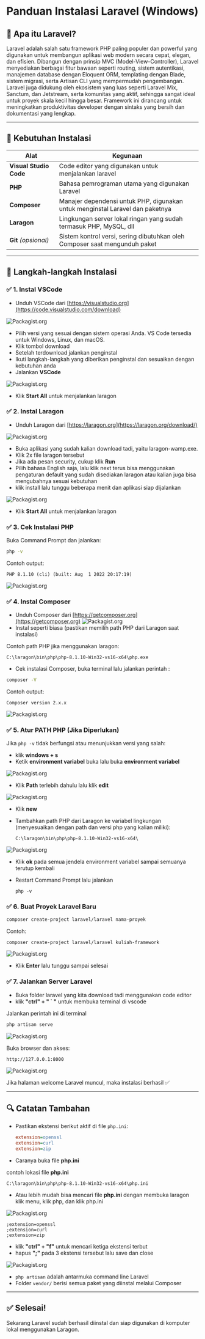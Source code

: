 # Panduan Instalasi Laravel (Windows)

## 📌 Apa itu Laravel?

Laravel adalah salah satu framework PHP paling populer dan powerful yang digunakan untuk membangun aplikasi web modern secara cepat, elegan, dan efisien. Dibangun dengan prinsip MVC (Model-View-Controller), Laravel menyediakan berbagai fitur bawaan seperti routing, sistem autentikasi, manajemen database dengan Eloquent ORM, templating dengan Blade, sistem migrasi, serta Artisan CLI yang mempermudah pengembangan. Laravel juga didukung oleh ekosistem yang luas seperti Laravel Mix, Sanctum, dan Jetstream, serta komunitas yang aktif, sehingga sangat ideal untuk proyek skala kecil hingga besar. Framework ini dirancang untuk meningkatkan produktivitas developer dengan sintaks yang bersih dan dokumentasi yang lengkap.

---

## 🔧 Kebutuhan Instalasi

| Alat                   | Kegunaan                                                                      |
| ---------------------- | ----------------------------------------------------------------------------- |
| **Visual Studio Code** | Code editor yang digunakan untuk menjalankan laravel                          |
| **PHP**                | Bahasa pemrograman utama yang digunakan Laravel                               |
| **Composer**           | Manajer dependensi untuk PHP, digunakan untuk menginstal Laravel dan paketnya |
| **Laragon**            | Lingkungan server lokal ringan yang sudah termasuk PHP, MySQL, dll            |
| **Git** _(opsional)_   | Sistem kontrol versi, sering dibutuhkan oleh Composer saat mengunduh paket    |

---

## 🧱 Langkah-langkah Instalasi

### ✅ 1. Instal VSCode

- Unduh VSCode dari [https://visualstudio.org](https://code.visualstudio.com/download)

![Packagist.org](images/vscode.png)

- Pilih versi yang sesuai dengan sistem operasi Anda. VS Code tersedia untuk Windows, Linux, dan macOS.
- Klik tombol download
- Setelah terdownload jalankan penginstal
- Ikuti langkah-langkah yang diberikan penginstal dan sesuaikan dengan kebutuhan anda
- Jalankan **VSCode**

![Packagist.org](images/vscode2.png)

- Klik **Start All** untuk menjalankan laragon

### ✅ 2. Instal Laragon

- Unduh Laragon dari [https://laragon.org](https://laragon.org/download/)

![Packagist.org](images/Laragon.png)

- Buka aplikasi yang sudah kalian download tadi, yaitu laragon-wamp.exe.
- Klik 2x file laragon tersebut
- Jika ada pesan security, cukup klik **Run**
- Pilih bahasa English saja, lalu klik next terus bisa menggunakan pengaturan default yang sudah disediakan laragon atau kalian juga bisa mengubahnya sesuai kebutuhan
- klik install lalu tunggu beberapa menit dan aplikasi siap dijalankan

![Packagist.org](images/Laragon2.png)

- Klik **Start All** untuk menjalankan laragon

### ✅ 3. Cek Instalasi PHP

Buka Command Prompt dan jalankan:

```bash
php -v
```

Contoh output:

```
PHP 8.1.10 (cli) (built: Aug  1 2022 20:17:19)
```

![Packagist.org](images/TerminalPhp.png)

### ✅ 4. Instal Composer

- Unduh Composer dari [https://getcomposer.org](https://getcomposer.org)
  ![Packagist.org](images/Composer.png)
- Instal seperti biasa (pastikan memilih path PHP dari Laragon saat instalasi)

Contoh path PHP jika menggunakan laragon:

```
C:\laragon\bin\php\php-8.1.10-Win32-vs16-x64\php.exe
```

- Cek instalasi Composer, buka terminal lalu jalankan perintah :

```bash
composer -V
```

Contoh output:

```
Composer version 2.x.x
```

![Packagist.org](images/TerminalComposer.png)

### ✅ 5. Atur PATH PHP (Jika Diperlukan)

Jika `php -v` tidak berfungsi atau menunjukkan versi yang salah:

- klik **windows + s**
- Ketik **environment variabel** buka lalu buka **environment variabel**

![Packagist.org](images/Environment.png)

- Klik **Path** terlebih dahulu lalu klik **edit**

![Packagist.org](images/Environment2.png)

- Klik **new**

- Tambahkan path PHP dari Laragon ke variabel lingkungan (menyesuaikan dengan path dan versi php yang kalian miliki):

  ```
  C:\laragon\bin\php\php-8.1.10-Win32-vs16-x64\
  ```

![Packagist.org](images/Environment3.png)

- Klik **ok** pada semua jendela environment variabel sampai semuanya terutup kembali

- Restart Command Prompt lalu jalankan

  ```
  php -v
  ```

### ✅ 6. Buat Proyek Laravel Baru

```bash
composer create-project laravel/laravel nama-proyek
```

Contoh:

```bash
composer create-project laravel/laravel kuliah-framework
```

![Packagist.org](images/InstallLaravel.png)

- Klik **Enter** lalu tunggu sampai selesai

### ✅ 7. Jalankan Server Laravel

- Buka folder laravel yang kita download tadi menggunakan code editor
- klik **"ctrl" + " ` "** untuk membuka terminal di vscode

Jalankan perintah ini di terminal

```bash
php artisan serve
```

![Packagist.org](images/JalankanLaravel.png)

Buka browser dan akses:

```
http://127.0.0.1:8000
```

![Packagist.org](images/JalankanLaravel2.png)

Jika halaman welcome Laravel muncul, maka instalasi berhasil ✅

---

## 🔍 Catatan Tambahan

- Pastikan ekstensi berikut aktif di file `php.ini`:
  ```ini
  extension=openssl
  extension=curl
  extension=zip
  ```
- Caranya buka file **php.ini**

contoh lokasi file **php.ini**

```
C:\laragon\bin\php\php-8.1.10-Win32-vs16-x64\php.ini
```

- Atau lebih mudah bisa mencari file **php.ini** dengan membuka laragon klik menu, klik php, dan klik php.ini

![Packagist.org](images/phpini.png)

```
;extension=openssl
;extension=curl
;extension=zip
```

- klik **"ctrl" + "f"** untuk mencari ketiga ekstensi terbut
- hapus **";"** pada 3 ekstensi tersebut lalu save dan close

![Packagist.org](images/phpini2.png)

- `php artisan` adalah antarmuka command line Laravel
- Folder `vendor/` berisi semua paket yang diinstal melalui Composer

---

## ✅ Selesai!

Sekarang Laravel sudah berhasil diinstal dan siap digunakan di komputer lokal menggunakan Laragon.
